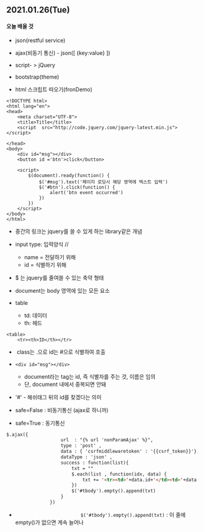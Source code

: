 ## 2021.01.26(Tue)



#### 오늘 배울 것

- json(restful service)

- ajax(비동기 통신)   -   json([ {key:value} ])
- script- > jQuery
- bootstrap(theme)



- html 스크립트 따오기(fronDemo)

```
<!DOCTYPE html>
<html lang="en">
<head>
    <meta charset="UTF-8">
    <title>Title</title>
    <script  src="http://code.jquery.com/jquery-latest.min.js"></script>

</head>
<body>
    <div id="msg"></div>
    <button id ='btn'>click</button>

    <script>
        $(document).ready(function() {
            $('#msg').text('페이지 로딩시 해당 영역에 텍스트 입력')
            $('#btn').click(function() {
                alert('btn event occurred')
            })
        })
    </script>
</body>
</html>
```

- 중간의 링크는 jquery를 쓸 수 있게 하는 library같은 개념
- input type: 입력양식  //
  - name = 전달하기 위해
  - id        = 식별하기 위해

- $ 는 jquery를 줄여쓸 수 있는 축약 형태
- document는 body 영역에 있는 모든 요소

- table
  - td: 데이터
  - th: 헤드

```
<table>
    <tr><th>ID</th></tr>
```

- ​	class는 .으로 id는 #으로 식별하여 호출





- ```
  <div id="msg"></div> 
  ```
  -  document라는 tag는 id, 즉 식별자를 주는 것, 이름은 임의
  - 단, document 내에서 중복되면 안돼

- '#' - 해쉬태그 뒤의 id를 찾겠다는 의미



- safe=False  : 비동기통신 (ajax로 하니까)
- safe=True   : 동기통신





```html
$.ajax({
                    url  : "{% url 'nonParamAjax' %}",
                    type : 'post' ,
                    data : { 'csrfmiddlewaretoken' : '{{csrf_token}}'},
                    dataType : 'json' ,
                    success : function(list){
                        txt = ""
                        $.each(list , function(idx, data) {
                            txt += '<tr><td>'+data.id+'</td><td>'+data.pwd+'</td></tr>'
                        })
                        $('#tbody').empty().append(txt)
                    }
                })

```

- `                        $('#tbody').empty().append(txt)` : 이 줄에 empty()가 없으면 계속 늘어나


